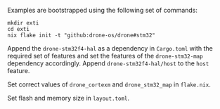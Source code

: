 Examples are bootstrapped using the following set of commands:

```
mkdir exti
cd exti
nix flake init -t "github:drone-os/drone#stm32"
```

Append the `drone-stm32f4-hal` as a dependency in `Cargo.toml` with the required set of features and set the features of the `drone-stm32-map` dependency accordingly.
Append `drone-stm32f4-hal/host` to the `host` feature.

Set correct values of `drone_cortexm` and `drone_stm32_map` in `flake.nix`.

Set flash and memory size in `layout.toml`.